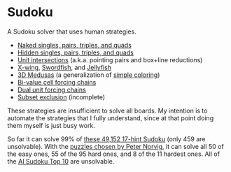 # Sudoku

A Sudoku solver that uses human strategies.

* [Naked singles, pairs, triples, and quads](http://www.sudokuwiki.org/Naked_Candidates)
* [Hidden singles, pairs, triples, and quads](http://www.sudokuwiki.org/Hidden_Candidates)
* [Unit intersections](http://www.sudokuwiki.org/Intersection_Removal) (a.k.a.
  pointing pairs and box+line reductions)
* [X-wing](http://www.sudokuwiki.org/X_Wing_Strategy),
  [Swordfish](http://www.sudokuwiki.org/Sword_Fish_Strategy), and
  [Jellyfish](http://www.sudokuwiki.org/Jelly_Fish_Strategy)
* [3D Medusas](http://www.sudokuwiki.org/3D_Medusa) (a generalization of
  [simple coloring](http://www.sudokuwiki.org/Singles_Chains))
* [Bi-value cell forcing chains](http://www.sudokuwiki.org/Cell_Forcing_Chains)
* [Dual unit forcing chains](http://www.sudokuwiki.org/Unit_Forcing_Chains)
* [Subset exclusion](http://www.sudokuwiki.org/Aligned_Pair_Exclusion) (incomplete)

These strategies are insufficient to solve all boards. My intention is to
automate the strategies that I fully understand, since at that point doing them
myself is just busy work.


So far it can solve 99% of
[these 49,152 17-hint Sudoku](http://staffhome.ecm.uwa.edu.au/~00013890/sudokumin.php)
(only 459 are unsolvable). With the
[puzzles chosen by Peter Norvig](http://norvig.com/sudoku.html),
it can solve all 50 of the easy ones, 55 of the 95 hard ones, and 8 of the 11
hardest ones. All of the [AI Sudoku Top 10](http://www.aisudoku.com/en/AIwME.html)
are unsolvable.
